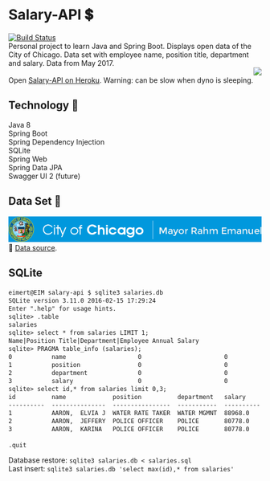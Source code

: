 # Salary-API :heavy_dollar_sign:
[![Build Status][1]][2]<br>
Personal project to learn Java and Spring Boot. Displays open data of the City of Chicago. Data set with employee name, position title, department and salary. Data from May 2017.<br>
<img src="http://www.codecheese.com/wp-content/uploads/heroku-logo.png" height=95 align="right"><br>
Open [Salary-API on Heroku](https://salaryapi.herokuapp.com/). Warning: can be slow when dyno is sleeping.

## Technology :wrench:
Java 8<br>
Spring Boot<br>
Spring Dependency Injection<br>
SQLite<br>
Spring Web<br>
Spring Data JPA<br>
Swagger UI 2 (future)<br>

## Data Set :open_file_folder:
![alt text](https://raw.githubusercontent.com/Eimert/Salary-API/master/src/main/resources/images/City-of-Chicago-Current-Employee-Names-Salaries-and-Position-Titles.png "City of Chicago")<br>
:link: [Data source](https://data.cityofchicago.org/Administration-Finance/Current-Employee-Names-Salaries-and-Position-Title/xzkq-xp2w).

## SQLite

```
eimert@EIM salary-api $ sqlite3 salaries.db
SQLite version 3.11.0 2016-02-15 17:29:24
Enter ".help" for usage hints.
sqlite> .table
salaries
sqlite> select * from salaries LIMIT 1;
Name|Position Title|Department|Employee Annual Salary
sqlite> PRAGMA table_info (salaries);
0           name                    0                       0
1           position                0                       0
2           department              0                       0
3           salary                  0                       0
sqlite> select id,* from salaries limit 0,3;
id          name             position          department   salary
----------  ---------------  ----------------  -----------  ----------
1           AARON,  ELVIA J  WATER RATE TAKER  WATER MGMNT  88968.0
2           AARON,  JEFFERY  POLICE OFFICER    POLICE       80778.0
3           AARON,  KARINA   POLICE OFFICER    POLICE       80778.0

.quit
```
Database restore: `sqlite3 salaries.db < salaries.sql`<br>
Last insert: `sqlite3 salaries.db 'select max(id),* from salaries'`

[1]: https://travis-ci.org/Eimert/Salary-API.svg?branch=master
[2]: http://www.travis-ci.org/Eimert/Salary-API